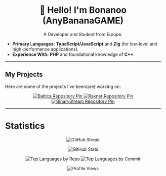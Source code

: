 
<h1 align="center">👋 Hello! I'm Bonanoo (AnyBananaGAME)</h1>
<p align="center">
  A Developer and Student from Europe.
</p>

* **Primary Languages:** **TypeScript/JavaScript** and **Zig** (for low-level and high-performance applications).
* **Experience With:** **PHP** and foundational knowledge of **C++**.

---

## My Projects

Here are some of the projects I've been(are) working on:

<p align="center">
  <a href="https://github.com/SanctumTerra/Baltica">
    <img src="https://github-readme-stats.vercel.app/api/pin/?username=SanctumTerra&repo=Baltica&title_color=61dafb&icon_color=61dafb&text_color=ffffff&bg_color=1f222e" alt="Baltica Repository Pin" />
  </a>
  
  <a href="https://github.com/SanctumTerra/Raknet">
    <img src="https://github-readme-stats.vercel.app/api/pin/?username=SanctumTerra&repo=Raknet&title_color=61dafb&icon_color=61dafb&text_color=ffffff&bg_color=1f222e" alt="Raknet Repository Pin" />
  </a>
  
  <a href="https://github.com/SanctumTerra/BinaryStream">
    <img src="https://github-readme-stats.vercel.app/api/pin/?username=SanctumTerra&repo=BinaryStream&title_color=61dafb&icon_color=61dafb&text_color=ffffff&bg_color=1f222e" alt="BinaryStream Repository Pin" />
  </a>
</p>

---
# Statistics

<p align="center">
  <img src="https://github-readme-streak-stats.herokuapp.com/?user=AnyBananaGAME&theme=dark" alt="GitHub Streak" />
</p>

<p align="center">
  <img src="https://github-readme-stats.vercel.app/api?username=AnyBananaGAME&count_private=true&show_icons=true&theme=dark&include_all_commits=true" alt="GitHub Stats" />
</p>

<p align="center">
  <img src="https://github-profile-summary-cards.vercel.app/api/cards/repos-per-language?username=AnyBananaGAME&theme=github_dark" alt="Top Languages by Repo" />
  <img src="https://github-profile-summary-cards.vercel.app/api/cards/most-commit-language?username=AnyBananaGAME&theme=github_dark" alt="Top Languages by Commit" />
</p>

<p align="center">
  <img src="https://komarev.com/ghpvc/?username=AnyBananaGAME&color=blueviolet&style=flat-square&label=Profile+Views" alt="Profile Views" />
</p>

